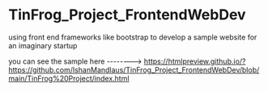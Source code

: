 # TinFrog_Project_FrontendWebDev
using front end frameworks like bootstrap to develop a sample website for an imaginary startup

you can see the sample here --------> https://htmlpreview.github.io/?https://github.com/IshanMandlaus/TinFrog_Project_FrontendWebDev/blob/main/TinFrog%20Project/index.html
